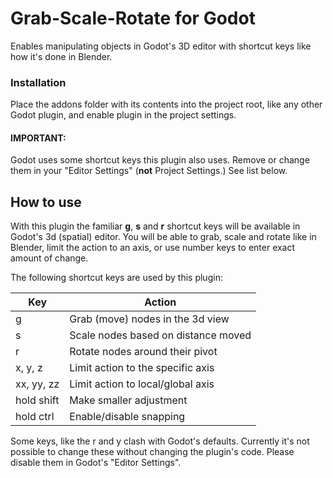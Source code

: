 # Grab-Scale-Rotate for Godot
Enables manipulating objects in Godot's 3D editor with shortcut keys like how it's done in Blender.

### Installation
Place the addons folder with its contents into the project root, like any other Godot plugin, and enable plugin in the project settings.

#### IMPORTANT:
Godot uses some shortcut keys this plugin also uses. Remove or change them in your "Editor Settings" (**not** Project Settings.)  See list below.

## How to use
With this plugin the familiar **g**, **s** and **r** shortcut keys will be available in Godot's 3d (spatial) editor.
You will be able to grab, scale and rotate like in Blender, limit the action to an axis, or use number keys to enter exact amount of change.

The following shortcut keys are used by this plugin:

Key|Action
---|------
g|Grab (move) nodes in the 3d view
s|Scale nodes based on distance moved
r|Rotate nodes around their pivot
x, y, z|Limit action to the specific axis
xx, yy, zz|Limit action to local/global axis
hold shift|Make smaller adjustment
hold ctrl|Enable/disable snapping

Some keys, like the r and y clash with Godot's defaults. Currently it's not possible to change these without changing the plugin's code.
Please disable them in Godot's "Editor Settings".
